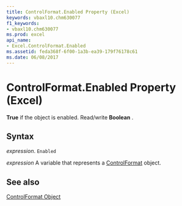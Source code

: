 ```yaml
---
title: ControlFormat.Enabled Property (Excel)
keywords: vbaxl10.chm630077
f1_keywords:
- vbaxl10.chm630077
ms.prod: excel
api_name:
- Excel.ControlFormat.Enabled
ms.assetid: feda368f-6f00-1a3b-ea39-179f76178c61
ms.date: 06/08/2017
---
```



# ControlFormat.Enabled Property (Excel)

 **True** if the object is enabled. Read/write **Boolean** .


## Syntax

 _expression_. `Enabled`

 _expression_ A variable that represents a [ControlFormat](./Excel.ControlFormat.md) object.


## See also


[ControlFormat Object](Excel.ControlFormat.md)

